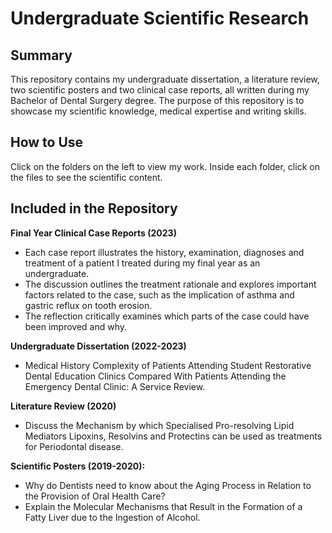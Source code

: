 # Undergraduate Scientific Research

## Summary
This repository contains my undergraduate dissertation, a literature review, two scientific posters and two clinical case reports, all written during my Bachelor of Dental Surgery degree. The purpose of this repository is to showcase my scientific knowledge, medical expertise and writing skills. 

## How to Use
Click on the folders on the left to view my work. Inside each folder, click on the files to see the scientific content.

## Included in the Repository

**Final Year Clinical Case Reports (2023)**
- Each case report illustrates the history, examination, diagnoses and treatment of a patient I treated during my final year as an undergraduate.
- The discussion outlines the treatment rationale and explores important factors related to the case, such as the implication of asthma and gastric reflux on tooth erosion.
- The reflection critically examines which parts of the case could have been improved and why.

**Undergraduate Dissertation (2022-2023)**
- Medical History Complexity of Patients Attending Student Restorative Dental Education Clinics Compared With Patients Attending the Emergency Dental Clinic: A Service Review.

**Literature Review (2020)**
- Discuss the Mechanism by which Specialised Pro-resolving Lipid Mediators Lipoxins, Resolvins and Protectins can be used as treatments for Periodontal disease.

**Scientific Posters (2019-2020):**
- Why do Dentists need to know about the Aging Process in Relation to the Provision of Oral Health Care?
- Explain the Molecular Mechanisms that Result in the Formation of a Fatty Liver due to the Ingestion of Alcohol.


